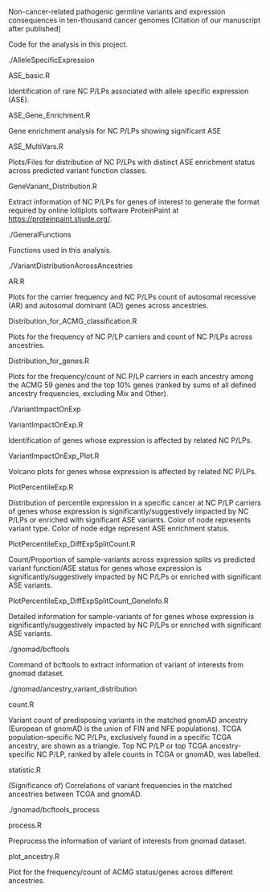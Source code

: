 Non-cancer-related pathogenic germline variants and expression consequences in ten-thousand cancer genomes
[Citation of our manuscript after published]

Code for the analysis in this project.

./AlleleSpecificExpression

ASE_basic.R

Identification of rare NC P/LPs associated with allele specific expression (ASE).

ASE_Gene_Enrichment.R

Gene enrichment analysis for NC P/LPs showing significant ASE

ASE_MultiVars.R

Plots/Files for distribution of NC P/LPs with distinct ASE enrichment status across predicted variant function classes.

GeneVariant_Distribution.R

Extract information of NC P/LPs for genes of interest to generate the format required by online lolliplots software ProteinPaint at https://proteinpaint.stjude.org/.



./GeneralFunctions

Functions used in this analysis.

./VariantDistributionAcrossAncestries

AR.R

Plots for the carrier frequency and NC P/LPs count of autosomal recessive (AR) and autosomal dominant (AD) genes across ancestries.

Distribution_for_ACMG_classification.R

Plots for the frequency of NC P/LP carriers and count of NC P/LPs across ancestries.

Distribution_for_genes.R

Plots for the frequency/count of NC P/LP carriers in each ancestry among the ACMG 59 genes and the top 10% genes (ranked by sums of all defined ancestry frequencies, excluding Mix and Other).



./VariantImpactOnExp

VariantImpactOnExp.R

Identification of genes whose expression is affected by related NC P/LPs.

VariantImpactOnExp_Plot.R

Volcano plots for genes whose expression is affected by related NC P/LPs.

PlotPercentileExp.R

Distribution of percentile expression in a specific cancer at NC P/LP carriers of genes whose expression is significantly/suggestively impacted by NC P/LPs or enriched with significant ASE variants. Color of node represents variant type. Color of node edge represent ASE enrichment status.

PlotPercentileExp_DiffExpSplitCount.R

Count/Proportion of sample-variants across expression splits vs predicted variant function/ASE status for genes whose expression is significantly/suggestively impacted by NC P/LPs or enriched with significant ASE variants.

PlotPercentileExp_DiffExpSplitCount_GeneInfo.R

Detailed information for sample-variants of for genes whose expression is significantly/suggestively impacted by NC P/LPs or enriched with significant ASE variants.



./gnomad/bcftools

Command of bcftools to extract information of variant of interests from gnomad dataset.

./gnomad/ancestry_variant_distribution

count.R

Variant count of predisposing variants in the matched gnomAD ancestry (European of gnomAD is the union of FIN and NFE populations). TCGA population-specific NC P/LPs, exclusively found in a specific TCGA ancestry, are shown as a triangle. Top NC P/LP or top TCGA ancestry-specific NC P/LP, ranked by allele counts in TCGA or gnomAD, was labelled.

statistic.R

(Significance of) Correlations of variant frequencies in the matched ancestries between TCGA and gnomAD.

./gnomad/bcftools_process

process.R 

Preprocess the information of variant of interests from gnomad dataset.

plot_ancestry.R

Plot for the frequency/count of ACMG status/genes across different ancestries.
